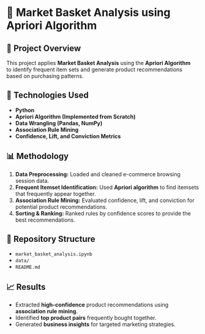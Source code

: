 # 🛒 Market Basket Analysis using Apriori Algorithm

## 📌 Project Overview
This project applies **Market Basket Analysis** using the **Apriori Algorithm**  
to identify frequent item sets and generate product recommendations based on purchasing patterns.

## 🔧 Technologies Used
- **Python**
- **Apriori Algorithm (Implemented from Scratch)**
- **Data Wrangling (Pandas, NumPy)**
- **Association Rule Mining**
- **Confidence, Lift, and Conviction Metrics**

## 📊 Methodology
1. **Data Preprocessing:** Loaded and cleaned e-commerce browsing session data.
2. **Frequent Itemset Identification:** Used **Apriori algorithm** to find itemsets that frequently appear together.
3. **Association Rule Mining:** Evaluated confidence, lift, and conviction for potential product recommendations.
4. **Sorting & Ranking:** Ranked rules by confidence scores to provide the best recommendations.

## 📂 Repository Structure
- `market_basket_analysis.ipynb` 
- `data/` 
- `README.md` 

## 📈 Results
- Extracted **high-confidence** product recommendations using **association rule mining**.
- Identified **top product pairs** frequently bought together.
- Generated **business insights** for targeted marketing strategies.

